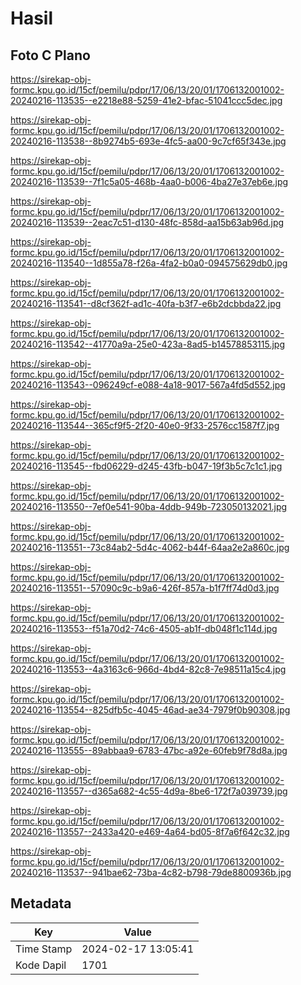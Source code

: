 # Hasil

## Foto C Plano

https://sirekap-obj-formc.kpu.go.id/15cf/pemilu/pdpr/17/06/13/20/01/1706132001002-20240216-113535--e2218e88-5259-41e2-bfac-51041ccc5dec.jpg

https://sirekap-obj-formc.kpu.go.id/15cf/pemilu/pdpr/17/06/13/20/01/1706132001002-20240216-113538--8b9274b5-693e-4fc5-aa00-9c7cf65f343e.jpg

https://sirekap-obj-formc.kpu.go.id/15cf/pemilu/pdpr/17/06/13/20/01/1706132001002-20240216-113539--7f1c5a05-468b-4aa0-b006-4ba27e37eb6e.jpg

https://sirekap-obj-formc.kpu.go.id/15cf/pemilu/pdpr/17/06/13/20/01/1706132001002-20240216-113539--2eac7c51-d130-48fc-858d-aa15b63ab96d.jpg

https://sirekap-obj-formc.kpu.go.id/15cf/pemilu/pdpr/17/06/13/20/01/1706132001002-20240216-113540--1d855a78-f26a-4fa2-b0a0-094575629db0.jpg

https://sirekap-obj-formc.kpu.go.id/15cf/pemilu/pdpr/17/06/13/20/01/1706132001002-20240216-113541--d8cf362f-ad1c-40fa-b3f7-e6b2dcbbda22.jpg

https://sirekap-obj-formc.kpu.go.id/15cf/pemilu/pdpr/17/06/13/20/01/1706132001002-20240216-113542--41770a9a-25e0-423a-8ad5-b14578853115.jpg

https://sirekap-obj-formc.kpu.go.id/15cf/pemilu/pdpr/17/06/13/20/01/1706132001002-20240216-113543--096249cf-e088-4a18-9017-567a4fd5d552.jpg

https://sirekap-obj-formc.kpu.go.id/15cf/pemilu/pdpr/17/06/13/20/01/1706132001002-20240216-113544--365cf9f5-2f20-40e0-9f33-2576cc1587f7.jpg

https://sirekap-obj-formc.kpu.go.id/15cf/pemilu/pdpr/17/06/13/20/01/1706132001002-20240216-113545--fbd06229-d245-43fb-b047-19f3b5c7c1c1.jpg

https://sirekap-obj-formc.kpu.go.id/15cf/pemilu/pdpr/17/06/13/20/01/1706132001002-20240216-113550--7ef0e541-90ba-4ddb-949b-723050132021.jpg

https://sirekap-obj-formc.kpu.go.id/15cf/pemilu/pdpr/17/06/13/20/01/1706132001002-20240216-113551--73c84ab2-5d4c-4062-b44f-64aa2e2a860c.jpg

https://sirekap-obj-formc.kpu.go.id/15cf/pemilu/pdpr/17/06/13/20/01/1706132001002-20240216-113551--57090c9c-b9a6-426f-857a-b1f7ff74d0d3.jpg

https://sirekap-obj-formc.kpu.go.id/15cf/pemilu/pdpr/17/06/13/20/01/1706132001002-20240216-113553--f51a70d2-74c6-4505-ab1f-db048f1c114d.jpg

https://sirekap-obj-formc.kpu.go.id/15cf/pemilu/pdpr/17/06/13/20/01/1706132001002-20240216-113553--4a3163c6-966d-4bd4-82c8-7e98511a15c4.jpg

https://sirekap-obj-formc.kpu.go.id/15cf/pemilu/pdpr/17/06/13/20/01/1706132001002-20240216-113554--825dfb5c-4045-46ad-ae34-7979f0b90308.jpg

https://sirekap-obj-formc.kpu.go.id/15cf/pemilu/pdpr/17/06/13/20/01/1706132001002-20240216-113555--89abbaa9-6783-47bc-a92e-60feb9f78d8a.jpg

https://sirekap-obj-formc.kpu.go.id/15cf/pemilu/pdpr/17/06/13/20/01/1706132001002-20240216-113557--d365a682-4c55-4d9a-8be6-172f7a039739.jpg

https://sirekap-obj-formc.kpu.go.id/15cf/pemilu/pdpr/17/06/13/20/01/1706132001002-20240216-113557--2433a420-e469-4a64-bd05-8f7a6f642c32.jpg

https://sirekap-obj-formc.kpu.go.id/15cf/pemilu/pdpr/17/06/13/20/01/1706132001002-20240216-113537--941bae62-73ba-4c82-b798-79de8800936b.jpg


## Metadata

| Key        | Value               |
| ---------- | ------------------- |
| Time Stamp | 2024-02-17 13:05:41 |
| Kode Dapil | 1701                |



